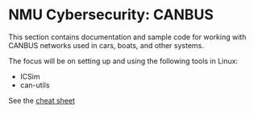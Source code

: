 # NMU Cybersecurity: CANBUS

This section contains documentation and sample code for working with CANBUS networks used in cars, boats, and other systems.

The focus will be on setting up and using the following tools in Linux:

- ICSim
- can-utils

See the [cheat sheet](cheat_sheet.md)

